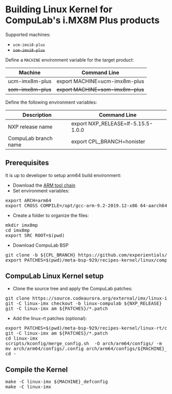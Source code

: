 # Building Linux Kernel for CompuLab's i.MX8M Plus products

Supported machines:

* `ucm-imxi8-plus`
* ~~`som-imxi8-plus`~~

Define a `MACHINE` environment variable for the target product:

|Machine|Command Line|
|---|---|
|ucm-imx8m-plus|export MACHINE=ucm-imx8m-plus
|~~som-imx8m-plus~~|~~export MACHINE=som-imx8m-plus~~

Define the following environment variables:

|Description|Command Line|
|---|---|
|NXP release name|export NXP_RELEASE=lf-5.15.5-1.0.0|
|CompuLab branch name|export CPL_BRANCH=honister|

## Prerequisites
It is up to developer to setup arm64 build environment:
* Download the [ARM tool chain](https://developer.arm.com/tools-and-software/open-source-software/developer-tools/gnu-toolchain/gnu-a/downloads/9-2-2019-12)
* Set environment variables:
<pre>
export ARCH=arm64
export CROSS_COMPILE=/opt/gcc-arm-9.2-2019.12-x86_64-aarch64-none-linux-gnu/bin/aarch64-none-linux-gnu-
</pre>
* Create a folder to organize the files:
<pre>
mkdir imx8mp
cd imx8mp
export SRC_ROOT=$(pwd)
</pre>

* Download CompuLab BSP
<pre>
git clone -b ${CPL_BRANCH} https://github.com/experientials/meta-bsp-929.git
export PATCHES=$(pwd)/meta-bsp-929/recipes-kernel/linux/compulab/imx8mp
</pre>

## CompuLab Linux Kernel setup
* Clone the source tree and apply the CompuLab patches:
<pre>
git clone https://source.codeaurora.org/external/imx/linux-imx.git
git -C linux-imx checkout -b linux-compulab ${NXP_RELEASE}
git -C linux-imx am ${PATCHES}/*.patch
</pre>

* Add the linux-rt patches (optional):
<pre>
export PATCHES=$(pwd)/meta-bsp-929/recipes-kernel/linux-rt/compulab/imx8mp
git -C linux-imx am ${PATCHES}/*.patch
cd linux-imx
scripts/kconfig/merge_config.sh  -O arch/arm64/configs/ -m  arch/arm64/configs/${MACHINE}_defconfig arch/arm64/configs/rt.config
mv arch/arm64/configs/.config arch/arm64/configs/${MACHINE}_defconfig
cd -
</pre>

## Compile the Kernel
<pre>
make -C linux-imx ${MACHINE}_defconfig
make -C linux-imx
</pre>
